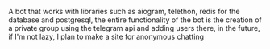 A bot that works with libraries such as aiogram, telethon, redis for the database and postgresql, the entire functionality of the bot is the creation of a private group using the telegram api and adding users there, in the future, if I'm not lazy, I plan to make a site for anonymous chatting
